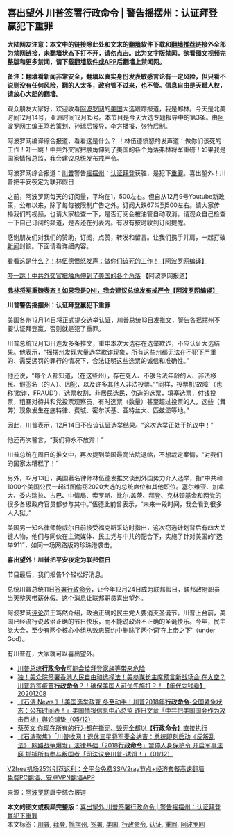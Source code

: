  <h2>喜出望外 川普签署行政命令 | 警告摇摆州：认证拜登赢犯下重罪</h2> <p class="notice"><b>大陆网友注意：本文中的链接除此处和文末的<a href="https://github.com/bannedbook/fanqiang" >翻墙</a>软件下载和<a href="https://github.com/killgcd/justmysocks/blob/master/README.md">翻墙推荐</a>链接外全部为禁网链接，未翻墙状态下打不开，请勿点击。此为文字版禁闻，欲看图文视频完整版和更多禁闻，请下载<a href="https://github.com/bannedbook/fanqiang">翻墙软件或APP</a>后翻墙上禁闻网。</p><p>备注：翻墙看新闻非常安全，翻墙以真实身份发表敏感言论有一定风险，但只看不说则没有任何风险，翻的人太多，政府管不过来，也不管。信息自由是天赋人权，请放心大胆的翻墙。</b></p>  <div class="entry"> <p>观众朋友大家好，欢迎收看<span class='wp_keywordlink_affiliate'><a href="https://www.aboluowang.com/" title="阿波罗网" target="_blank">阿波罗网</a></span>的<a href="https://www.bannedbook.org/bnews/tag/%e7%be%8e%e5%9b%bd/" class="st_tag internal_tag" rel="tag" title="标签 美国 下的日志">美国</a>大选跟踪报道，我是郑林。今天是北美时间12月14号，亚洲时间12月15号。本节目是今天大选专题报导中的第3条。由<a href="https://www.bannedbook.org/bnews/tag/%e9%98%bf%e6%b3%a2%e7%bd%97%e7%bd%91/" class="st_tag internal_tag" rel="tag" title="标签 阿波罗网 下的日志">阿波罗网</a>主编王笃若策划，孙瑞后报导，李方播报，张特后制。</p> <p>阿波罗网编译综合报道，看看这是什么？ ！林伍德愤怒的发声道：做你们该死的工作！吓一跳！中共外交官把触角伸到了美国的各个角落弗林将军重磅！如果我是国家情报总监，我会建议总统发布戒严令。</p> <p>阿波罗网综合报道：<a href="https://www.bannedbook.org/bnews/tag/%e5%b7%9d%e6%99%ae/" class="st_tag internal_tag" rel="tag" title="标签 川普 下的日志">川普</a>警告<a href="https://www.bannedbook.org/bnews/tag/%E6%91%87%E6%91%86%E5%B7%9E/" class="st_tag internal_tag" rel="tag" title="标签 摇摆州 下的日志">摇摆州</a>：<a href="https://www.bannedbook.org/bnews/tag/%E8%AE%A4%E8%AF%81/" class="st_tag internal_tag" rel="tag" title="标签 认证 下的日志">认证</a><a href="https://www.bannedbook.org/bnews/tag/%e6%8b%9c%e7%99%bb/" class="st_tag internal_tag" rel="tag" title="标签 拜登 下的日志">拜登</a>获胜，是犯下<a href="https://www.bannedbook.org/bnews/tag/%E9%87%8D%E7%BD%AA/" class="st_tag internal_tag" rel="tag" title="标签 重罪 下的日志">重罪</a>。喜出望外！川普把平安夜定为联邦假日</p> <p>之前，阿波罗网每天的订阅量，平均在1，500左右。但自从12月9号Youtube新政策，公布以来，除了每每被限制广告之外。订阅大跌67%到500左右。请大家传播我们的视频，也请大家检查一下，是否订阅会被油管自动取消。请观众自己检查一下自己订阅的频道，是否还在列表内。有没有按时收到订阅提醒。</p> <p>感谢朋友们对我们的赞助，订阅，点赞，转发和留言。让我们携手并肩，一起打破<span class='wp_keywordlink_affiliate'><a href="https://www.bannedbook.org/" title="新闻">新闻</a></span>封锁。下面请看详细内容。</p>  <p><a href="https://www.aboluowang.com/2020/1214/1533936.html">看看这是什么？！林伍德愤怒发声：做你们该死的工作！【阿波罗网编译】</a></p> <p><a href="https://www.aboluowang.com/2020/1214/1533951.html">吓一跳！中共外交官把触角伸到了美国的各个角落</a> 【阿波罗网报道】</p> <p><a href="https://www.aboluowang.com/2020/1214/1533779.html"><strong>弗林将军重磅表态！如果我是DNI，我会建议总统发布戒严令【阿波罗网编译】 </strong></a></p> <p><strong>川普警告摇摆州：认证拜登赢犯下重罪</strong></p> <p>美国各州12月14日将正式提交选举认证，川普总统13日发推文，警告各摇摆州不要认证拜登赢，否则就是犯了重罪。</p>  <p>川普总统12月13日连发多条推文，重申本次大选存在选举欺诈，不应认证大选结果。他表示，“摇摆州发现大量选举欺诈现象，所有这些州都无法在不犯下严重的、需受惩罚的罪行的情况下，合法证明这些选票的诚信和准确性。”</p> <p>他还说，“每个人都知道，（在这些州），存在死人、不够合法年龄的人、非法移民、假签名（的人）、囚犯，以及许多其他人非法投票。”“同样，投票机‘故障’（也称‘欺诈，FRAUD’），选票收割，非居民选民，伪造的选票，填塞选票，付钱投票，粗暴对待共和党投票观察员，有时选票（数量）甚至超过投票的人，这些（舞弊）现象发生在底特律、费城、密尔沃基、亚特兰大、匹兹堡等地。”</p> <p>因此，川普表示，12月14日不应该认证选举结果。“这次选举正处于抗议中！”</p> <p>他还再次誓言，“我们将永不放弃！”</p> <p>川普总统在周日的推文中，再次提到美国最高法院退缩，不想裁定案情，“对我们的国家太糟糕了！”</p>  <p>另外，12月13日，美国著名律师林伍德发推文谈到外国势力介入选举，指“中共和1000个美国公民一起试图偷窃2020大选的总统席位和其他职位。塞尔维亚、加拿大、委内瑞拉、古巴、中情局、索罗斯、比尔.盖茨、拜登、克林顿基金和两党的很多各级政府官员都参与其中。”伍德此前曾表示，“未来一段时间，我会看到很多人入狱。”</p> <p>美国另一知名律师鲍威尔日前接受福克斯采访时指出，这次窃选计划背后有四大关键人物，他们与同伙在主流媒体、民主党与中共的配合下，实施了针对美国的“选举911”，如同一场网路版的珍珠港袭击。</p> <p><strong>喜出望外！川普把平安夜定为联邦假日</strong></p> <p>节目最后，我们报告1个轻松好消息。</p> <p>总统川普总统11日<a href="https://www.bannedbook.org/bnews/tag/%E7%AD%BE%E7%BD%B2/" class="st_tag internal_tag" rel="tag" title="标签 签署 下的日志">签署</a><a href="https://www.bannedbook.org/bnews/tag/%E8%A1%8C%E6%94%BF%E5%91%BD%E4%BB%A4/" class="st_tag internal_tag" rel="tag" title="标签 行政命令 下的日志">行政命令</a>，让今年12月24日成为联邦假日，联邦政府职员当天整天带薪休假。这个消息让联邦职员喜出望外。</p>  <p>阿波罗网<span class='wp_keywordlink_affiliate'><a href="https://www.bannedbook.org/bnews/comments/" title="新闻评论" target="_blank">评论</a></span>员王笃然介绍，政治正确的民主党人要消灭圣诞节。川普上台前，美国已经流行说政治正确的节日快乐，而不能说政治不正确的圣诞快乐。今年，民主党大会，至少有两个核心小组从效忠誓约中删除了两个词‘在上帝之下’（under God）。</p> <p>有川普在，大家就可以喜出望外。</p> <ul class='op-related-articles' title='相关阅读'> <li><a href='https://www.bannedbook.org/bnews/comments/20201210/1445148.html' target='_blank'>川普总统<b>行政命令</b>可能会给拜登家族等带来危险</a></li> <li><a href='https://www.bannedbook.org/bnews/taiwannews/20201208/1444258.html' target='_blank'>独！美众院签署香港人民自由和选择法！美参谋长主席预言新战场会 在太空？川普将签疫苗<b>行政命令</b>？！确保美国人可优先施打？！【年代向钱看】20201208</a></li> <li><a href='https://www.bannedbook.org/bnews/bannedvideo/20201206/1442805.html' target='_blank'>《石涛 News 》「美国选举政变 冬至动手！川普2018年<b>行政命令</b>-全国紧急状态：公布时间表！」美国情报信息中心总监 昨日文章「中共把美国国会作为攻击目标」舆论铺垫（05/12）</a></li> <li><a href='https://www.bannedbook.org/bnews/taiwannews/20201203/1441203.html' target='_blank'>蔡英文 你现在所有的行为都在撕宪、毁宪全都以【<b>行政命令</b>】直接执行</a></li> <li><a href='https://www.bannedbook.org/bnews/bannedvideo/20201202/1440409.html' target='_blank'>《石涛聚焦》「川普收网！退休三星将军麦金纳吉：总统即刻启动《反叛乱法》 网路战争爆发」法律基础「2018<b>行政命令</b>」暂停人身保护令 开启军事法庭 抓捕所有参与叛国者「司法议会川普-诱饵！」（01/12）</a></li> </ul> <p class="texttj"> <a href="https://github.com/bannedbook/fanqiang/wiki/V2ray%E6%9C%BA%E5%9C%BA" target="_blank">V2free机场25%引荐返利：全平台免费SS/V2ray节点+经济套餐高速翻墙</a><br/> <a href="https://github.com/bannedbook/fanqiang/wiki/%E7%A6%81%E9%97%BB%E7%BD%91%E5%AE%89%E5%8D%93%E7%BF%BB%E5%A2%99%E6%96%B0%E9%97%BBAPP" target="_blank">免费PC翻墙、安卓VPN翻墙APP</a></p><p> 来源：<a href="https://www.aboluowang.com/2020/1215/1534023.html" target="_blank">阿波罗网</a>唐宁综合报道 </p><a name='sharetosocial'></a>       <div><b>本文的图文或视频完整版</b>：<a href='https://www.bannedbook.org/bnews/cnnews/20201215/1447752.html'>喜出望外 川普签署行政命令 | 警告摇摆州：认证拜登赢犯下重罪</a></div>  </div><!--END ENTRY--> <div class="postfooter"> <div>本文标签：<a href="https://www.bannedbook.org/bnews/tag/%e5%b7%9d%e6%99%ae/" rel="tag">川普</a>, <a href="https://www.bannedbook.org/bnews/tag/%e6%8b%9c%e7%99%bb/" rel="tag">拜登</a>, <a href="https://www.bannedbook.org/bnews/tag/%E6%91%87%E6%91%86%E5%B7%9E/" rel="tag">摇摆州</a>, <a href="https://www.bannedbook.org/bnews/tag/%E7%AD%BE%E7%BD%B2/" rel="tag">签署</a>, <a href="https://www.bannedbook.org/bnews/tag/%e7%be%8e%e5%9b%bd/" rel="tag">美国</a>, <a href="https://www.bannedbook.org/bnews/tag/%E8%A1%8C%E6%94%BF%E5%91%BD%E4%BB%A4/" rel="tag">行政命令</a>, <a href="https://www.bannedbook.org/bnews/tag/%E8%AE%A4%E8%AF%81/" rel="tag">认证</a>, <a href="https://www.bannedbook.org/bnews/tag/%E9%87%8D%E7%BD%AA/" rel="tag">重罪</a>, <a href="https://www.bannedbook.org/bnews/tag/%e9%98%bf%e6%b3%a2%e7%bd%97%e7%bd%91/" rel="tag">阿波罗网</a></div>  </div><!--END POSTFOOTER--> 